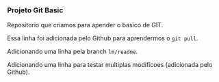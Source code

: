 ### Projeto Git Basic
Repositorio que criamos para apender o basico de GIT.


Essa linha foi adicionada pelo Github para aprendermos o `git pull`.

Adicionando uma linha pela branch `lm/readme`.

Adicionando uma linha para testar multiplas modificoes (adicionada pelo Github).


